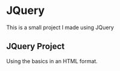 # JQuery

This is a small project I made using JQuery




## JQuery Project

Using the basics in an HTML format. 

